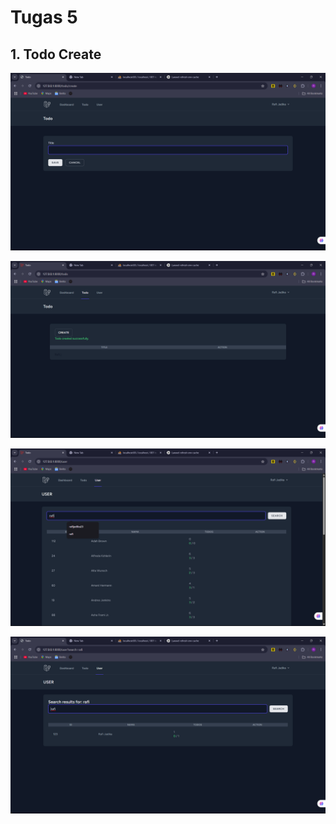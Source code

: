 # Tugas 5

## 1. Todo Create
![Alt text](screenshot/tugas5/todocreate.png)

![Alt text](screenshot/tugas5/todosuccess.png)

![Alt text](screenshot/tugas5/search.png)

![Alt text](screenshot/tugas5/searchsuccess.png)